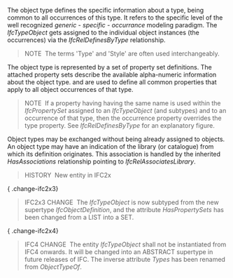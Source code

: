The object type defines the specific information about a type, being common to all occurrences of this type. It refers to the specific level of the well recognized _generic - specific - occurrance_ modeling paradigm. The _IfcTypeObject_ gets assigned to the individual object instances (the occurrences) via the _IfcRelDefinesByType_ relationship.

> NOTE&nbsp; The terms 'Type' and 'Style' are often used interchangeably.

The object type is represented by a set of property set definitions. The attached property sets describe the available alpha-numeric information about the object type. and are used to define all common properties that apply to all object occurrences of that type.

> NOTE&nbsp; If a property having having the same name is used within the _IfcPropertySet_ assigned to an _IfcTypeObject_ (and subtypes) and to an occurrence of that type, then the occurrence property overrides the type property. See _IfcRelDefinesByType_ for an explanatory figure.

Object types may be exchanged without being already assigned to objects. An object type may have an indication of the library (or catalogue) from which its definition originates. This association is handled by the inherited _HasAssociations_ relationship pointing to _IfcRelAssociatesLibrary_.

> HISTORY&nbsp; New entity in IFC2x

{ .change-ifc2x3}
> IFC2x3 CHANGE&nbsp; The _IfcTypeObject_ is now subtyped from the new supertype _IfcObjectDefinition_, and the attribute _HasPropertySets_ has been changed from a LIST into a SET.

{ .change-ifc2x4}
> IFC4 CHANGE&nbsp; The entity _IfcTypeObject_ shall not be instantiated from IFC4 onwards. It will be changed into an ABSTRACT supertype in future releases of IFC. The inverse attribute _Types_ has been renamed from _ObjectTypeOf_.
